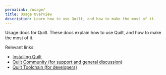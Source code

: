 ```yaml
---
permalink: /usage/
title: Usage Overview
description: Learn how to use Quilt, and how to make the most of it.
---
```


Usage docs for Quilt. These docs explain how to use Quilt, and how to make the most of it. 

Relevant links:
* [Installing Quilt](/install)
* [Quilt Community (for support and general discussion)](https://discord.quiltmc.org/community)
* [Quilt Toolchain (for developers)](https://discord.quiltmc.org/toolchain)
